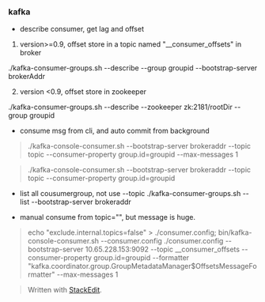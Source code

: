 ### kafka
* describe consumer, get lag and offset
1. version>=0.9, offset store in a topic named "__consumer_offsets" in broker


./kafka-consumer-groups.sh --describe --group groupid  --bootstrap-server brokerAddr


2. version <0.9, offset store in zookeeper

./kafka-consumer-groups.sh --describe --zookeeper zk:2181/rootDir --group groupid

* consume msg from cli, and auto commit from background

> ./kafka-console-consumer.sh --bootstrap-server brokeraddr --topic topic  --consumer-property group.id=groupid --max-messages 1

> ./kafka-console-consumer.sh --bootstrap-server brokeraddr --topic topic  --consumer-property group.id=groupid


* list all cousumergroup, not use --topic
./kafka-consumer-groups.sh  --list --bootstrap-server brokeraddr

* manual consume from topic="", but message is huge. 
>echo "exclude.internal.topics=false" > ./consumer.config; bin/kafka-console-consumer.sh --consumer.config ./consumer.config --bootstrap-server 10.65.228.153:9092 --topic __consumer_offsets  --consumer-property group.id=groupid  --formatter "kafka.coordinator.group.GroupMetadataManager\$OffsetsMessageFormatter" --max-messages 1

> Written with [StackEdit](https://stackedit.io/).
<!--stackedit_data:
eyJoaXN0b3J5IjpbLTE2MjM0NjUzNjQsLTE5NjY5Mzg5ODEsLT
M1NDMzODExOF19
-->